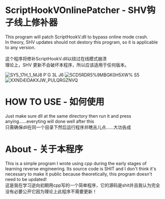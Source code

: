 # ScriptHookVOnlinePatcher - SHV钩子线上修补器

This program will patch ScriptHookV.dll to bypass online mode crash.<br>
In theory, SHV updates should not destory this program, so it is applicable to any version.<br><br>
这个程序将修补ScriptHookV.dll以绕过在线模式崩溃<br>
理论上，SHV 更新不会破坏本程序，所以应该适用于任何版本。<br>

![SY5_17H_1_MJ8 P`G 3L J6](https://github.com/user-attachments/assets/b4f0979b-cdc2-4f9d-a298-c67353a6cfbd)
![5CD5RDR5%9MBGK0H5XW% S5](https://github.com/user-attachments/assets/bce60ed4-ff6f-4eca-aa51-cd6343920f82)
![XXND4)DAKXJW_PULQRGZNVQ](https://github.com/user-attachments/assets/48727a94-c6bd-4582-a041-16bf632b1f8a)

# HOW TO USE - 如何使用

Just make sure dll at the same directory then run it and press anying......everyting will done well after this<br>
只需确保dll在同一个目录下然后运行程序并瞎吉儿点......大功告成<br>

# About - 关于本程序

This is a simple program I wrote using cpp during the early stages of learning reverse engineering. Its source code is SHIT and I don't think it's necessary to make it public because theoretically, this program doesn't need to be updated!<br>
这是我在学习逆向初期用cpp写的一个简单程序，它的源码是shit并且我认为完全没有必要公开它因为理论上此程序不需要更新！<br>
